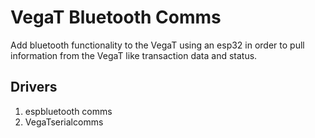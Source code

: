 # VegaT Bluetooth Comms

Add bluetooth functionality to the VegaT using an esp32 in order to pull information from the VegaT like transaction data and status.

## Drivers

1. espbluetooth comms
2. VegaTserialcomms
